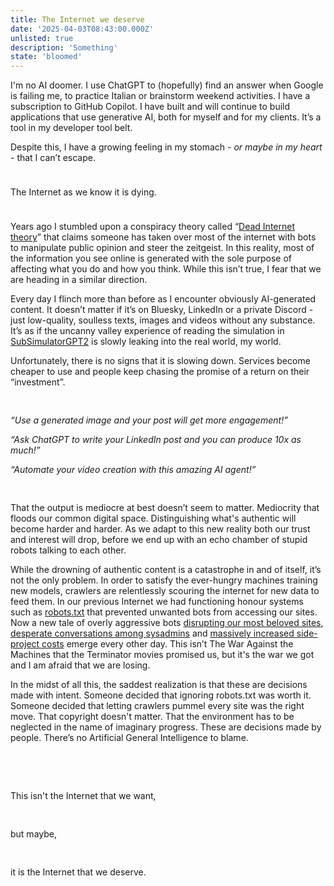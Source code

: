 ```yaml
---
title: The Internet we deserve
date: '2025-04-03T08:43:00.000Z'
unlisted: true
description: 'Something'
state: 'bloomed'
---
```


I'm no AI doomer. I use ChatGPT to (hopefully) find an answer when Google is failing me, to practice Italian or brainstorm weekend activities. I have a subscription to GitHub Copilot. I have built and will continue to build applications that use generative AI, both for myself and for my clients. It’s a tool in my developer tool belt.

Despite this, I have a growing feeling in my stomach - _or maybe in my heart_ - that I can’t escape.

<div style="height: 1.5rem;"></div>
The Internet as we know it is dying.
<div style="height: 1.5rem;"></div>

Years ago I stumbled upon a conspiracy theory called “[Dead Internet theory](https://en.wikipedia.org/wiki/Dead_Internet_theory)” that claims someone has taken over most of the internet with bots to manipulate public opinion and steer the zeitgeist. In this reality, most of the information you see online is generated with the sole purpose of affecting what you do and how you think. While this isn’t true, I fear that we are heading in a similar direction.

Every day I flinch more than before as I encounter obviously AI-generated content. It doesn’t matter if it’s on Bluesky, LinkedIn or a private Discord - just low-quality, soulless texts, images and videos without any substance. It’s as if the uncanny valley experience of reading the simulation in [SubSimulatorGPT2](https://old.reddit.com/r/SubSimulatorGPT2/) is slowly leaking into the real world, my world.

Unfortunately, there is no signs that it is slowing down. Services become cheaper to use and people keep chasing the promise of a return on their “investment”.

<div style="height: 1rem;"></div>

_“Use a generated image and your post will get more engagement!”_

_“Ask ChatGPT to write your LinkedIn post and you can produce 10x as much!”_

_“Automate your video creation with this amazing AI agent!”_

<div style="height: 1rem;"></div>

That the output is mediocre at best doesn’t seem to matter. Mediocrity that floods our common digital space. Distinguishing what's authentic will become harder and harder. As we adapt to this new reality both our trust and interest will drop, before we end up with an echo chamber of stupid robots talking to each other.

While the drowning of authentic content is a catastrophe in and of itself, it’s not the only problem. In order to satisfy the ever-hungry machines training new models, crawlers are relentlessly scouring the internet for new data to feed them. In our previous Internet we had functioning honour systems such as [robots.txt](https://en.wikipedia.org/wiki/Robots.txt) that prevented unwanted bots from accessing our sites. Now a new tale of overly aggressive bots [disrupting our most beloved sites](https://www.engadget.com/ai/wikipedia-is-struggling-with-voracious-ai-bot-crawlers-121546854.html), [desperate conversations among sysadmins](https://drewdevault.com/2025/03/17/2025-03-17-Stop-externalizing-your-costs-on-me.html) and [massively increased side-project costs](https://bsky.app/profile/gergely.pragmaticengineer.com/post/3llt2p7vgv223) emerge every other day. This isn’t The War Against the Machines that the Terminator movies promised us, but it's the war we got and I am afraid that we are losing.

In the midst of all this, the saddest realization is that these are decisions made with intent. Someone decided that ignoring robots.txt was worth it. Someone decided that letting crawlers pummel every site was the right move. That copyright doesn't matter. That the environment has to be neglected in the name of imaginary progress. These are decisions made by people. There’s no Artificial General Intelligence to blame.

<div style="height: 3rem;"></div>

This isn't the Internet that we want,

<div style="height: 1rem;"></div>

but maybe,

<div style="height: 1rem;"></div>

it is the Internet that we deserve.